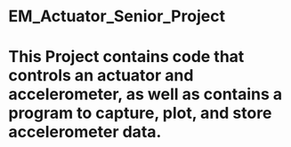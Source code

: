 # EM_Actuator_Senior_Project

# This Project contains code that controls an actuator and accelerometer, as well as contains a program to capture, plot, and store accelerometer data.
